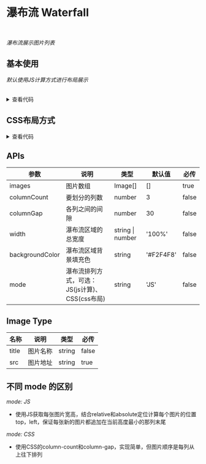 # 瀑布流 Waterfall

<br/>

*瀑布流展示图片列表*

<script setup lang="ts">
import { ref, onBeforeMount } from 'vue'

const images = ref<any[]>([])

function loadImages () {
  for (let i = 1; i <= 10; i++) {
    images.value.push({
      title: `image-${i}`,
      link: '',
      src: `https://cdn.jsdelivr.net/gh/themusecatcher/resources@0.0.1/${i}.jpg`
    })
  }
}
onBeforeMount(() => { // 组件已完成响应式状态设置，但未创建DOM节点
  loadImages()
})
</script>

## 基本使用

*默认使用JS计算方式进行布局展示*

<br/>

<Waterfall :images="images" />

<details>
<summary>查看代码</summary>

```vue
<script setup lang="ts">
import { ref, onBeforeMount } from 'vue'

const images = ref<any[]>([])

function loadImages () {
  for (let i = 1; i <= 10; i++) {
    images.value.push({
      title: `image-${i}`,
      link: '',
      src: `https://cdn.jsdelivr.net/gh/themusecatcher/resources@0.0.1/${i}.jpg`
    })
  }
}
onBeforeMount(() => { // 组件已完成响应式状态设置，但未创建DOM节点
  loadImages()
})
</script>
<template>
  <Waterfall :images="images" />
</template>
```

</details>

## CSS布局方式

<Waterfall :images="images" mode="CSS" />

<details>
<summary>查看代码</summary>

```vue
<script setup lang="ts">
import { ref, onBeforeMount } from 'vue'

const images = ref<any[]>([])

function loadImages () {
  for (let i = 1; i <= 10; i++) {
    images.value.push({
      title: `image-${i}`,
      link: '',
      src: `https://cdn.jsdelivr.net/gh/themusecatcher/resources@0.0.1/${i}.jpg`
    })
  }
}
onBeforeMount(() => { // 组件已完成响应式状态设置，但未创建DOM节点
  loadImages()
})
</script>
<template>
  <Waterfall :images="images" mode="CSS" />
</template>
```

</details>

## APIs

参数 | 说明 | 类型 | 默认值 | 必传
-- | -- | -- | -- | --
images | 图片数组 | Image[] | [] | true
columnCount | 要划分的列数 | number | 3 | false
columnGap | 各列之间的间隙 | number | 30 | false
width | 瀑布流区域的总宽度 | string &#124; number | '100%' | false
backgroundColor | 瀑布流区域背景填充色 | string | '#F2F4F8' | false
mode | 瀑布流排列方式，可选：JS(js计算)、CSS(css布局) | string | 'JS' | false

## Image Type

名称 | 说明 | 类型 | 必传
-- | -- | -- | --
title | 图片名称 | string | false
src | 图片地址 | string | true

## 不同 mode 的区别

*mode: JS*

- 使用JS获取每张图片宽高，结合relative和absolute定位计算每个图片的位置top，left，保证每张新的图片都追加在当前高度最小的那列末尾

*mode: CSS*

- 使用CSS的column-count和column-gap，实现简单，但图片顺序是每列从上往下排列
